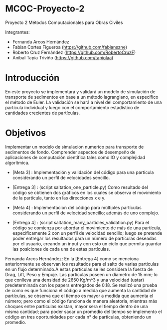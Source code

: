 # MCOC-Proyecto-2
Proyecto 2 Métodos Computacionales para Obras Civiles

Integrantes:

- Fernanda Arcos Hernández
- Fabian Cortes Figueroa (https://github.com/fabianszne)
- Roberto Cruz Fernández (https://github.com/RobertoCruzF)
- Anibal Tapia Triviño   (https://github.com/tapiolaa)

# Introducción
En este proyecto se implementará y validará un modelo de simulación de transporte de sedimentos en base a un método lagrangiano, en específico el método de Euler. 
La validación se hará a nivel del comportamiento de una partícula individual y luego con el comportamiento estadístico de cantidades
crecientes de partículas.

# Objetivos
Implementar un modelo de simulacion numerico para transporte de sedimentos de fondo. Comprender aspectos de desempeño de aplicaciones de computación científica tales como IO y complejidad algorítmica.

- [Meta 3] : Implementación y validación del código para una partícula considerando un perfil de velocidades sencillo.
- [Entrega 3] : (script saltation_one_particle.py) Como resultado del código se obtienen dos gráficos en los cuales se observa el movimiento de la partícula, tanto en las direcciones x e y.

- [Meta 4] : Implementacion del código para múltiples partículas considerando un perfil de velocidad sencillo; además de uno complejo.
- [Entrega 4] : (script saltation_many_particles_validation.py) Para el código se comienza por abordar el movimiento de más de una partícula, específicamente 2 con un perfil de velocidad sencillo; luego se pretende poder entregar los resultados para un número de partículas deseadas por el usuario, creando un input y con esto un ciclo que permita guardar las posiciones de cada una de estas partículas.

Fernanda Arcos Hernández:
En la [Entrega 4] como se menciona anteriormente se observan los resultados para el salto de varias particulas en un flujo determinado.A estas partículas se les considera la fuerza de Drag, Lift, Peso y Empuje. Las partículas poseen un diametro de 15 mm; lo que conlleva una densidad de 2650 Kg/m^3 y una velocidad (ustar) predeterminada con los papers entregados de 0.18. 
Se realizó una prueba de como es que funciona el código a medida que aumenta la cantidad de partículas, se observa que el tiempo es mayor a medida que aumenta el número; pero como el código funciona de manera aleatoria, mientras más choques entre particulas existan, mayor sera el tiempo dentro de una misma cantidad; para poder sacar un promedio del tiempo se implemento el código en tres oportunidades por cada n° de particulas, obteniendo un promedio.
